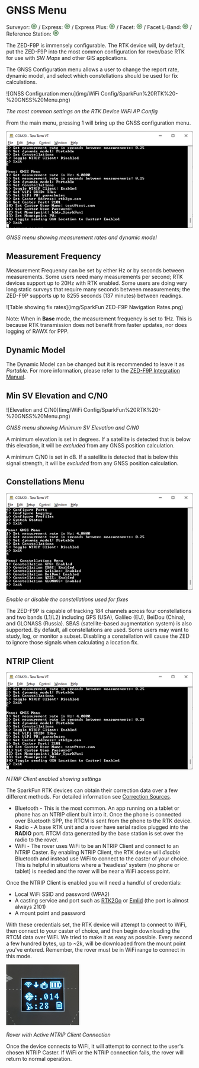 # GNSS Menu

Surveyor: ![Feature Supported](img/Icons/GreenDot.png) / Express: ![Feature Supported](img/Icons/GreenDot.png) / Express Plus: ![Feature Supported](img/Icons/GreenDot.png) / Facet: ![Feature Supported](img/Icons/GreenDot.png) / Facet L-Band: ![Feature Supported](img/Icons/GreenDot.png) / Reference Station: ![Feature Supported](img/Icons/GreenDot.png)

The ZED-F9P is immensely configurable. The RTK device will, by default, put the ZED-F9P into the most common configuration for rover/base RTK for use with *SW Maps* and other GIS applications. 

The GNSS Configuration menu allows a user to change the report rate, dynamic model, and select which constellations should be used for fix calculations.

![GNSS Configuration menu](img/WiFi Config/SparkFun%20RTK%20-%20GNSS%20Menu.png)

*The most common settings on the RTK Device WiFi AP Config*

From the main menu, pressing 1 will bring up the GNSS configuration menu. 

![GNSS menu showing measurement rates and dynamic model](img/Terminal/SparkFun_RTK_ExpressPlus_ReceiverNTRIP.jpg)

*GNSS menu showing measurement rates and dynamic model*

## Measurement Frequency

Measurement Frequency can be set by either Hz or by seconds between measurements. Some users need many measurements per second; RTK devices support up to 20Hz with RTK enabled. Some users are doing very long static surveys that require many seconds between measurements; the ZED-F9P supports up to 8255 seconds (137 minutes) between readings.

![Table showing fix rates](img/SparkFun ZED-F9P Navigation Rates.png)

Note: When in **Base** mode, the measurement frequency is set to 1Hz. This is because RTK transmission does not benefit from faster updates, nor does logging of RAWX for PPP.

## Dynamic Model

The Dynamic Model can be changed but it is recommended to leave it as *Portable*. For more information, please refer to the [ZED-F9P Integration Manual](https://cdn.sparkfun.com/assets/learn_tutorials/1/8/5/7/ZED-F9P_IntegrationManual__UBX-18010802_.pdf).

## Min SV Elevation and C/N0

![Elevation and C/N0](img/WiFi Config/SparkFun%20RTK%20-%20GNSS%20Menu.png)

*GNSS menu showing Minimum SV Elevation and C/N0*

A minimum elevation is set in degrees. If a satellite is detected that is below this elevation, it will be *excluded* from any GNSS position calculation.

A minimum C/N0 is set in dB. If a satellite is detected that is below this signal strength, it will be *excluded* from any GNSS position calculation.

## Constellations Menu

![Enable or disable the constellations used for fixes](img/Terminal/SparkFun_RTK_ExpressPlus_Receiver_Constellations.jpg)

*Enable or disable the constellations used for fixes*

The ZED-F9P is capable of tracking 184 channels across four constellations and two bands (L1/L2) including GPS (USA), Galileo (EU), BeiDou (China), and GLONASS (Russia). SBAS (satellite-based augmentation system) is also supported. By default, all constellations are used. Some users may want to study, log, or monitor a subset. Disabling a constellation will cause the ZED to ignore those signals when calculating a location fix.

## NTRIP Client

![NTRIP Client enabled showing settings](img/Terminal/SparkFun_RTK_ExpressPlus_ReceiverNTRIP.jpg)

*NTRIP Client enabled showing settings*

The SparkFun RTK devices can obtain their correction data over a few different methods. For detailed information see [Correction Sources](correction_sources.md).

* Bluetooth - This is the most common. An app running on a tablet or phone has an NTRIP client built into it. Once the phone is connected over Bluetooth SPP, the RTCM is sent from the phone to the RTK device.
* Radio - A base RTK unit and a rover have serial radios plugged into the **RADIO** port. RTCM data generated by the base station is set over the radio to the rover.
* WiFi - The rover uses WiFi to be an NTRIP Client and connect to an NTRIP Caster. By enabling NTRIP Client, the RTK device will *disable* Bluetooth and instead use WiFi to connect to the caster of your choice. This is helpful in situations where a 'headless' system (no phone or tablet) is needed and the rover will be near a WiFi access point.

Once the NTRIP Client is enabled you will need a handful of credentials:

* Local WiFi SSID and password (WPA2)
* A casting service and port such as [RTK2Go](http://rtk2go.com/) or [Emlid](https://emlid.com/ntrip-caster/) (the port is almost always 2101)
* A mount point and password

With these credentials set, the RTK device will attempt to connect to WiFi, then connect to your caster of choice, and then begin downloading the RTCM data over WiFi. We tried to make it as easy as possible. Every second a few hundred bytes, up to ~2k, will be downloaded from the mount point you've entered. Remember, the rover must be in WiFi range to connect in this mode.

![Rover with Active NTRIP Client Connection](img/Displays/SparkFun_RTK_Rover_NTRIP_Client_Connection.png)

*Rover with Active NTRIP Client Connection*

Once the device connects to WiFi, it will attempt to connect to the user's chosen NTRIP Caster. If WiFi or the NTRIP connection fails, the rover will return to normal operation.
